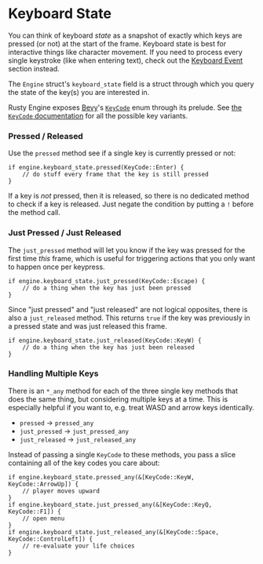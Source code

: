 # Keyboard State

You can think of keyboard _state_ as a snapshot of exactly which keys are pressed (or not) at the start of the frame. Keyboard state is best for interactive things like character movement.  If you need to process every single keystroke (like when entering text), check out the [Keyboard Event](110-keyboard-events.md) section instead.

The `Engine` struct's `keyboard_state` field is a struct through which you query the state of the key(s) you are interested in.

Rusty Engine exposes [Bevy](https://bevyengine.org/)'s [`KeyCode`](https://docs.rs/bevy/latest/bevy/input/keyboard/enum.KeyCode.html) enum through its prelude. See [the `KeyCode` documentation](https://docs.rs/bevy/latest/bevy/input/keyboard/enum.KeyCode.html) for all the possible key variants.

### Pressed / Released

Use the `pressed` method see if a single key is currently pressed or not:

```rust,ignored
if engine.keyboard_state.pressed(KeyCode::Enter) {
    // do stuff every frame that the key is still pressed 
}
```

If a key is _not_ pressed, then it is released, so there is no dedicated method to check if a key is released. Just negate the condition by putting a `!` before the method call.

### Just Pressed / Just Released

The `just_pressed` method will let you know if the key was pressed for the first time _this_ frame, which is useful for triggering actions that you only want to happen once per keypress.

```rust,ignored
if engine.keyboard_state.just_pressed(KeyCode::Escape) {
    // do a thing when the key has just been pressed
}
```

Since "just pressed" and "just released" are not logical opposites, there is also a `just_released` method. This returns `true` if the key was previously in a pressed state and was just released this frame.

```rust,ignored
if engine.keyboard_state.just_released(KeyCode::KeyW) {
    // do a thing when the key has just been released
}
```

### Handling Multiple Keys

There is an `*_any` method for each of the three single key methods that does the same thing, but considering multiple keys at a time. This is especially helpful if you want to, e.g. treat WASD and arrow keys identically.

- `pressed` -> `pressed_any`
- `just_pressed` -> `just_pressed_any`
- `just_released` -> `just_released_any`

Instead of passing a single `KeyCode` to these methods, you pass a slice containing all of the key codes you care about:

```rust,ignored
if engine.keyboard_state.pressed_any(&[KeyCode::KeyW, KeyCode::ArrowUp]) {
    // player moves upward
}
if engine.keyboard_state.just_pressed_any(&[KeyCode::KeyQ, KeyCode::F1]) {
    // open menu
}
if engine.keyboard_state.just_released_any(&[KeyCode::Space, KeyCode::ControlLeft]) {
    // re-evaluate your life choices
}
```

